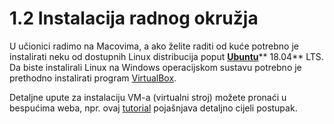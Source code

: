 # 1.2 Instalacija radnog okružja

U učionici radimo na Macovima, a ako želite raditi od kuće potrebno je instalirati neku od dostupnih Linux distribucija poput [**Ubuntu**](https://www.ubuntu.com/download/desktop)** 18.04** LTS. 
Da biste instalirali Linux na Windows operacijskom sustavu potrebno je prethodno instalirati program [VirtualBox](https://www.virtualbox.org/wiki/Downloads).

Detaljne upute za instalaciju VM-a (virtualni stroj) možete pronaći u bespućima weba, npr. ovaj [tutorial](http://www.psychocats.net/ubuntu/virtualbox) pojašnjava detaljno cijeli postupak.